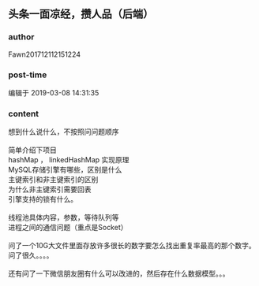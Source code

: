 ## 头条一面凉经，攒人品（后端）
### author 
Fawn201712112151224
### post-time 

编辑于  2019-03-08 14:31:35
### content 
<div class="post-topic-des nc-post-content">
 <div>
  想到什么说什么，不按照问问题顺序
 </div>
 <div>
  <br/>
 </div>
 <div>
  简单介绍下项目
 </div>
 <div>
  hashMap ， linkedHashMap 实现原理
 </div>
 <div>
  MySQL存储引擎有哪些，区别是什么
 </div>
 <div>
  主键索引和非主键索引的区别
 </div>
 <div>
  为什么非主键索引需要回表
 </div>
 <div>
  引擎支持的锁有什么。
 </div>
 <div>
  <br/>
 </div>
 <div>
  线程池具体内容，参数，等待队列等
 </div>
 <div>
  进程之间的通信问题（重点是Socket）
 </div>
 <div>
  <br/>
 </div>
 <div>
  问了一个10G大文件里面存放许多很长的数字要怎么找出重复率最高的那个数字。问了很久。。。。
 </div>
 <div>
  <br/>
 </div>
 <div>
  还有问了一下微信朋友圈有什么可以改进的，然后存在什么数据模型。。。
 </div>
 <div>
  <br/>
 </div>
</div>
